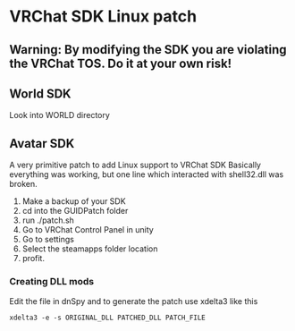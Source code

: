 # VRChat SDK Linux patch

## Warning: By modifying the SDK you are violating the VRChat TOS. Do it at your own risk!

## World SDK
Look into WORLD directory

## Avatar SDK
A very primitive patch to add Linux support to VRChat SDK
Basically everything was working, but one line which interacted with shell32.dll was broken.

1. Make a backup of your SDK
2. cd into the GUIDPatch folder
3. run ./patch.sh
4. Go to VRChat Control Panel in unity
5. Go to settings
6. Select the steamapps folder location
7. profit.

### Creating DLL mods

Edit the file in dnSpy and to generate the patch use xdelta3 like this

`xdelta3 -e -s ORIGINAL_DLL PATCHED_DLL PATCH_FILE`
